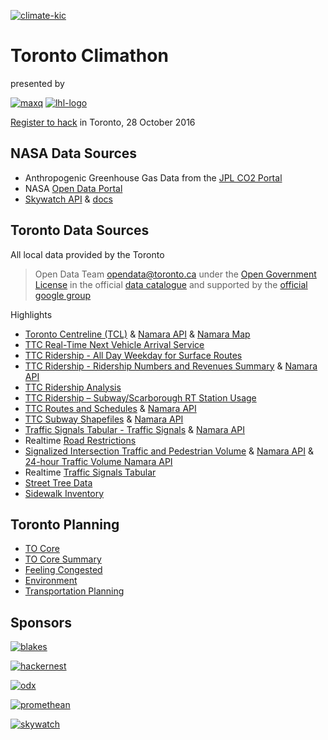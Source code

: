 [![climate-kic](https://cloud.githubusercontent.com/assets/597920/19747276/bac206f0-9ba8-11e6-941e-7a74a6506511.png)](https://climathon.climate-kic.org/)
# Toronto Climathon 
presented by

[![maxq](https://cloud.githubusercontent.com/assets/597920/19750890/1a1ec15a-9bc3-11e6-95e6-fef6d57b8535.png)](http://www.maxq.ca/)
[![lhl-logo](https://cloud.githubusercontent.com/assets/597920/19750891/1c99920c-9bc3-11e6-8f7f-f6fc1a6e7e0a.png)](https://lighthouselabs.ca/)

[Register to hack](https://www.eventbrite.ca/e/toronto-climathon-tickets-27554860329) in Toronto, 28 October 2016

## NASA Data Sources
- Anthropogenic Greenhouse Gas Data from the [JPL CO2 Portal](https://co2.jpl.nasa.gov/)
- NASA [Open Data Portal](https://open.nasa.gov/open-data/)
- [Skywatch API](http://www.skywatch.co/) & [docs](https://github.com/skywatchspaceapps/api)

## Toronto Data Sources
All local data provided by the Toronto
> Open Data Team
> opendata@toronto.ca
under the [Open Government License](http://www1.toronto.ca/wps/portal/contentonly?vgnextoid=4a37e03bb8d1e310VgnVCM10000071d60f89RCRD)
in the official [data catalogue](http://www1.toronto.ca/wps/portal/contentonly?vgnextoid=1a66e03bb8d1e310VgnVCM10000071d60f89RCRD)
and supported by the [official google group](https://groups.google.com/forum/#!forum/datato)

Highlights
- [Toronto Centreline (TCL)](http://www1.toronto.ca/wps/portal/contentonly?vgnextoid=9acb5f9cd70bb210VgnVCM1000003dd60f89RCRD&vgnextchannel=1a66e03bb8d1e310VgnVCM10000071d60f89RCRD) & [Namara API](https://namara.io/#/data_sets/bfb294ab-218b-41ce-ab50-608d7333a5bd/api_info) & [Namara Map](https://namara.io/#/data_sets/bfb294ab-218b-41ce-ab50-608d7333a5bd/map)
- [TTC Real-Time Next Vehicle Arrival Service](http://www1.toronto.ca/wps/portal/contentonly?vgnextoid=4427790e6f21d210VgnVCM1000003dd60f89RCRD)
- [TTC Ridership - All Day Weekday for Surface Routes](http://www1.toronto.ca/wps/portal/contentonly?vgnextoid=34b6c316f16e8410VgnVCM10000071d60f89RCRD&vgnextchannel=1a66e03bb8d1e310VgnVCM10000071d60f89RCRD)
- [TTC Ridership - Ridership Numbers and Revenues Summary](http://www1.toronto.ca/wps/portal/contentonly?vgnextoid=a3b7c87477438310VgnVCM1000003dd60f89RCRD&vgnextchannel=1a66e03bb8d1e310VgnVCM10000071d60f89RCRD) & [Namara API](https://namara.io/#/data_sets/783eca43-cfc1-4619-9135-077ac5e45616/api_info)
- [TTC Ridership Analysis](http://www1.toronto.ca/wps/portal/contentonly?vgnextoid=3b5874a21d6e8410VgnVCM10000071d60f89RCRD&vgnextchannel=1a66e03bb8d1e310VgnVCM10000071d60f89RCRD)
- [TTC Ridership – Subway/Scarborough RT Station Usage](http://www1.toronto.ca/wps/portal/contentonly?vgnextoid=c077c316f16e8410VgnVCM10000071d60f89RCRD&vgnextchannel=1a66e03bb8d1e310VgnVCM10000071d60f89RCRD)
- [TTC Routes and Schedules](http://www1.toronto.ca/wps/portal/contentonly?vgnextoid=96f236899e02b210VgnVCM1000003dd60f89RCRD&vgnextchannel=1a66e03bb8d1e310VgnVCM10000071d60f89RCRD) & [Namara API](https://namara.io/#/data_sets/bbf1ed02-03d0-4e4f-9188-190b05f80d5c/api_info)
- [TTC Subway Shapefiles](http://www1.toronto.ca/wps/portal/contentonly?vgnextoid=572e11511f774510VgnVCM10000071d60f89RCRD&vgnextchannel=1a66e03bb8d1e310VgnVCM10000071d60f89RCRD) & [Namara API](https://namara.io/#/data_sets/df15486a-19f0-477e-9603-235c61bf25ec/api_info)
- [Traffic Signals Tabular - Traffic Signals](http://www1.toronto.ca/wps/portal/contentonly?vgnextoid=965b868b5535b210VgnVCM1000003dd60f89RCRD&vgnextchannel=1a66e03bb8d1e310VgnVCM10000071d60f89RCRD) & [Namara API](https://namara.io/#/data_sets/55b99c3f-23ed-4192-8286-aefb6b9d9297/api_info)
- Realtime [Road Restrictions](http://www1.toronto.ca/wps/portal/contentonly?vgnextoid=1af0e69ae554e410VgnVCM10000071d60f89RCRD&vgnextchannel=1a66e03bb8d1e310VgnVCM10000071d60f89RCRD)
- [Signalized Intersection Traffic and Pedestrian Volume](http://www1.toronto.ca/wps/portal/contentonly?vgnextoid=417aed3c99cc7310VgnVCM1000003dd60f89RCRD&vgnextchannel=1a66e03bb8d1e310VgnVCM10000071d60f89RCRD) & [Namara API](https://namara.io/#/data_sets/a0ccf527-4021-4993-a485-d45da787b89d/api_info) & [24-hour Traffic Volume Namara API](https://namara.io/#/data_sets/16277474-3226-4ea5-b2f9-77f49c3f432d/api_info)
- Realtime [Traffic Signals Tabular](http://www1.toronto.ca/wps/portal/contentonly?vgnextoid=965b868b5535b210VgnVCM1000003dd60f89RCRD&vgnextchannel=1a66e03bb8d1e310VgnVCM10000071d60f89RCRD)
- [Street Tree Data](http://www1.toronto.ca/wps/portal/contentonly?vgnextoid=5af95104c26f3310VgnVCM1000003dd60f89RCRD&vgnextchannel=1a66e03bb8d1e310VgnVCM10000071d60f89RCRD)
- [Sidewalk Inventory](http://www1.toronto.ca/wps/portal/contentonly?vgnextoid=3cdcfb292f426410VgnVCM10000071d60f89RCRD&vgnextchannel=1a66e03bb8d1e310VgnVCM10000071d60f89RCRD)

## Toronto Planning
- [TO Core](http://www1.toronto.ca/wps/portal/contentonly?vgnextoid=222101f2e9745410VgnVCM10000071d60f89RCRD)
- [TO Core Summary](http://www1.toronto.ca/City%20Of%20Toronto/City%20Planning/Core/File/pdf/TOcore-Phase-1-Taking-Stock-Transportation-Summary-Brief%20FINAL-s.pdf)
- [Feeling Congested](http://www1.toronto.ca/wps/portal/contentonly?vgnextoid=3649837c1b915410VgnVCM10000071d60f89RCRD)
- [Environment](http://www1.toronto.ca/wps/portal/contentonly?vgnextoid=f6ce5d0a02148410VgnVCM10000071d60f89RCRD)
- [Transportation Planning](http://www1.toronto.ca/wps/portal/contentonly?vgnextoid=240652cc66061410VgnVCM10000071d60f89RCRD)

## Sponsors
[![blakes](https://cloud.githubusercontent.com/assets/597920/19748395/636fd63c-9baf-11e6-94e8-ac0702b3d4ce.png)](http://www.blakes.com/English/Pages/default.aspx)

[![hackernest](https://cloud.githubusercontent.com/assets/597920/19748470/d5b9bcf8-9baf-11e6-93ec-3193fb6bc86f.png)](http://hackernest.com/)

[![odx](https://cloud.githubusercontent.com/assets/597920/19748401/686d2f40-9baf-11e6-832d-9ada9b4ed234.png)](http://codx.ca/)

[![promethean](https://cloud.githubusercontent.com/assets/597920/19748403/6b006894-9baf-11e6-92cc-56ffaabc51a1.png)](http://www.prometheanlabs.ca/)

[![skywatch](https://cloud.githubusercontent.com/assets/597920/19748397/65952a02-9baf-11e6-8835-1955d0afcd82.png)](http://www.skywatch.co/)
